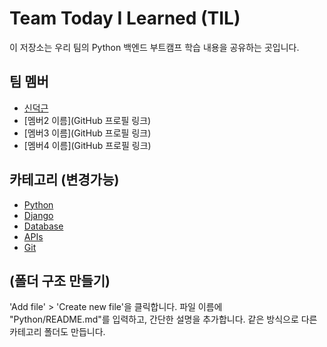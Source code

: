 # Team Today I Learned (TIL)

이 저장소는 우리 팀의 Python 백엔드 부트캠프 학습 내용을 공유하는 곳입니다.

## 팀 멤버
- [신덕근](https://github.com/shindeokgeun)
- [멤버2 이름](GitHub 프로필 링크)
- [멤버3 이름](GitHub 프로필 링크)
- [멤버4 이름](GitHub 프로필 링크)

## 카테고리 (변경가능)
- [Python](Python/)
- [Django](Django/)
- [Database](Database/)
- [APIs](APIs/)
- [Git](Git/)

## (폴더 구조 만들기)

'Add file' > 'Create new file'을 클릭합니다.
파일 이름에 "Python/README.md"를 입력하고, 간단한 설명을 추가합니다.
같은 방식으로 다른 카테고리 폴더도 만듭니다.
